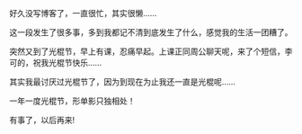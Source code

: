 <div id="sina_keyword_ad_area2" class="articalContent  ">
			<p>好久没写博客了，一直很忙，其实很懒……</P>
<p>这一段发生了很多事，多到我都记不清到底发生了什么，感觉我的生活一团糟了。</P>
<p>突然又到了光棍节，早上有课，忍痛早起。上课正同周公聊天呢，来了个短信，李可的，祝我光棍节快乐……</P>
<p>其实我最讨厌过光棍节了，因为到现在为止我还一直是光棍呢……</P>
<p>一年一度光棍节，形单影只独相处！</P>
<p>有事了，以后再来!</P>							
		</div>